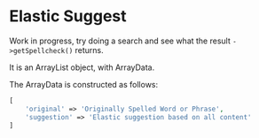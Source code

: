 # Elastic Suggest

Work in progress, try doing a search and see what the result `->getSpellcheck()` returns.

It is an ArrayList object, with ArrayData.

The ArrayData is constructed as follows:

```php
[
    'original' => 'Originally Spelled Word or Phrase',
    'suggestion' => 'Elastic suggestion based on all content'
]
```

